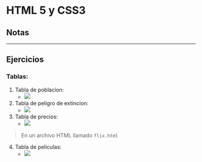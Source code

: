 # HTML 5 y CSS3
## Notas
--- 
## Ejercicios

### Tablas:
1. Tabla de poblacion:
    - ![](https://i.ibb.co/93n370f4/Screenshot-2025-07-11-at-11-37-25-AM.png)
2. Tabla de peligro de extincion:
    - ![](https://i.ibb.co/27PZRGBr/Screenshot-2025-07-11-at-11-37-47-AM.png)
3. Tabla de precios:
    - ![](https://i.ibb.co/5xJFxVhH/Screenshot-2025-07-11-at-11-38-06-AM.png)
> En un archivo HTML llamado `flix.html`
4. Tabla de peliculas:
    - ![](https://i.ibb.co/PZ0FpvZv/Screenshot-2025-07-11-at-12-21-42-PM.png)
